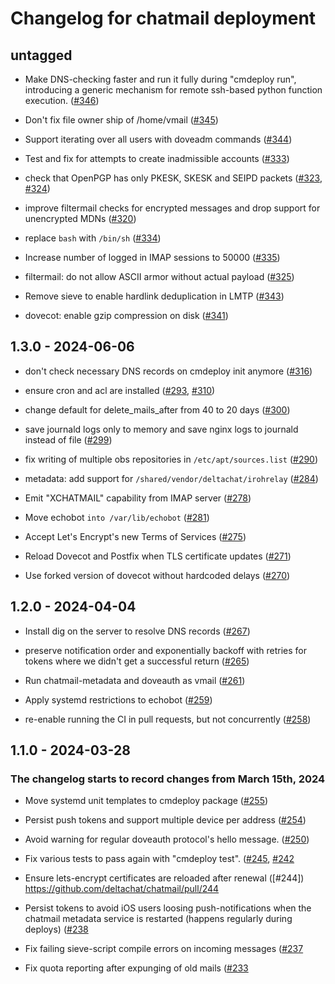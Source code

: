 # Changelog for chatmail deployment 

## untagged

- Make DNS-checking faster and run it fully during "cmdeploy run",
  introducing a generic mechanism for remote ssh-based python function execution. 
  ([#346](https://github.com/deltachat/chatmail/pull/346))

- Don't fix file owner ship of /home/vmail 
  ([#345](https://github.com/deltachat/chatmail/pull/345))

- Support iterating over all users with doveadm commands 
  ([#344](https://github.com/deltachat/chatmail/pull/344))

- Test and fix for attempts to create inadmissible accounts 
  ([#333](https://github.com/deltachat/chatmail/pull/321))

- check that OpenPGP has only PKESK, SKESK and SEIPD packets
  ([#323](https://github.com/deltachat/chatmail/pull/323),
   [#324](https://github.com/deltachat/chatmail/pull/324))

- improve filtermail checks for encrypted messages and drop support for unencrypted MDNs
  ([#320](https://github.com/deltachat/chatmail/pull/320))

- replace `bash` with `/bin/sh`
  ([#334](https://github.com/deltachat/chatmail/pull/334))

- Increase number of logged in IMAP sessions to 50000
  ([#335](https://github.com/deltachat/chatmail/pull/335))

- filtermail: do not allow ASCII armor without actual payload
  ([#325](https://github.com/deltachat/chatmail/pull/325))

- Remove sieve to enable hardlink deduplication in LMTP
  ([#343](https://github.com/deltachat/chatmail/pull/343))

- dovecot: enable gzip compression on disk
  ([#341](https://github.com/deltachat/chatmail/pull/341))

## 1.3.0 - 2024-06-06

- don't check necessary DNS records on cmdeploy init anymore
  ([#316](https://github.com/deltachat/chatmail/pull/316))

- ensure cron and acl are installed
  ([#293](https://github.com/deltachat/chatmail/pull/293),
  [#310](https://github.com/deltachat/chatmail/pull/310))

- change default for delete_mails_after from 40 to 20 days
  ([#300](https://github.com/deltachat/chatmail/pull/300))

- save journald logs only to memory and save nginx logs to journald instead of file
  ([#299](https://github.com/deltachat/chatmail/pull/299))

- fix writing of multiple obs repositories in `/etc/apt/sources.list`
  ([#290](https://github.com/deltachat/chatmail/pull/290))

- metadata: add support for `/shared/vendor/deltachat/irohrelay`
  ([#284](https://github.com/deltachat/chatmail/pull/284))

- Emit "XCHATMAIL" capability from IMAP server 
  ([#278](https://github.com/deltachat/chatmail/pull/278))

- Move echobot `into /var/lib/echobot`
  ([#281](https://github.com/deltachat/chatmail/pull/281))

- Accept Let's Encrypt's new Terms of Services
  ([#275](https://github.com/deltachat/chatmail/pull/276))

- Reload Dovecot and Postfix when TLS certificate updates
  ([#271](https://github.com/deltachat/chatmail/pull/271))

- Use forked version of dovecot without hardcoded delays
  ([#270](https://github.com/deltachat/chatmail/pull/270))

## 1.2.0 - 2024-04-04

- Install dig on the server to resolve DNS records
  ([#267](https://github.com/deltachat/chatmail/pull/267))

- preserve notification order and exponentially backoff with 
  retries for tokens where we didn't get a successful return
  ([#265](https://github.com/deltachat/chatmail/pull/263))

- Run chatmail-metadata and doveauth as vmail
  ([#261](https://github.com/deltachat/chatmail/pull/261))

- Apply systemd restrictions to echobot
  ([#259](https://github.com/deltachat/chatmail/pull/259))

- re-enable running the CI in pull requests, but not concurrently 
  ([#258](https://github.com/deltachat/chatmail/pull/258))


## 1.1.0 - 2024-03-28

### The changelog starts to record changes from March 15th, 2024 

- Move systemd unit templates to cmdeploy package 
  ([#255](https://github.com/deltachat/chatmail/pull/255))

- Persist push tokens and support multiple device per address 
  ([#254](https://github.com/deltachat/chatmail/pull/254))

- Avoid warning for regular doveauth protocol's hello message. 
  ([#250](https://github.com/deltachat/chatmail/pull/250))

- Fix various tests to pass again with "cmdeploy test". 
  ([#245](https://github.com/deltachat/chatmail/pull/245),
  [#242](https://github.com/deltachat/chatmail/pull/242)

- Ensure lets-encrypt certificates are reloaded after renewal 
  ([#244]) https://github.com/deltachat/chatmail/pull/244

- Persist tokens to avoid iOS users loosing push-notifications when the
  chatmail metadata service is restarted (happens regularly during deploys)
  ([#238](https://github.com/deltachat/chatmail/pull/239)

- Fix failing sieve-script compile errors on incoming messages
  ([#237](https://github.com/deltachat/chatmail/pull/239)

- Fix quota reporting after expunging of old mails
  ([#233](https://github.com/deltachat/chatmail/pull/239)
